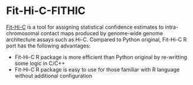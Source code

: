 # Fit-Hi-C-FITHIC

[Fit-Hi-C](https://noble.gs.washington.edu/proj/fit-hi-c/) is a tool for assigning statistical confidence estimates to intra-chromosomal contact maps produced by genome-wide genome architecture assays such as Hi-C. Compared to Python original, Fit-Hi-C R port has the following advantages:

- Fit-Hi-C R package is more efficient than Python original by re-writting some logic in C/C++
- Fit-Hi-C R package is easy to use for those familiar with R language without additional configuration
